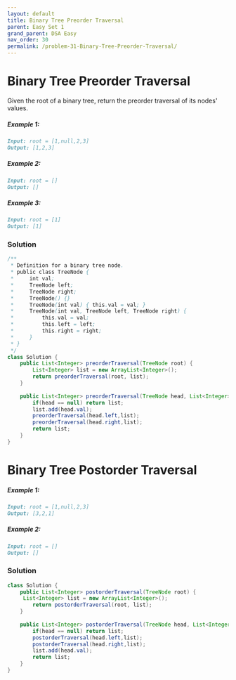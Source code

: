 ```yaml
---
layout: default
title: Binary Tree Preorder Traversal
parent: Easy Set 1
grand_parent: DSA Easy
nav_order: 30
permalink: /problem-31-Binary-Tree-Preorder-Traversal/
---
```

# Binary Tree Preorder Traversal
Given the root of a binary tree, return the preorder traversal of its nodes' values.
##### Example 1:
```markdown
Input: root = [1,null,2,3]
Output: [1,2,3]
```

##### Example 2:
```markdown
Input: root = []
Output: []
```

##### Example 3:
```markdown
Input: root = [1]
Output: [1]
```

### Solution
```java
/**
 * Definition for a binary tree node.
 * public class TreeNode {
 *     int val;
 *     TreeNode left;
 *     TreeNode right;
 *     TreeNode() {}
 *     TreeNode(int val) { this.val = val; }
 *     TreeNode(int val, TreeNode left, TreeNode right) {
 *         this.val = val;
 *         this.left = left;
 *         this.right = right;
 *     }
 * }
 */
class Solution {
    public List<Integer> preorderTraversal(TreeNode root) {
        List<Integer> list = new ArrayList<Integer>();
        return preorderTraversal(root, list);
    }
    
    public List<Integer> preorderTraversal(TreeNode head, List<Integer> list){
        if(head == null) return list;
        list.add(head.val);
        preorderTraversal(head.left,list);
        preorderTraversal(head.right,list);
        return list;
    }
}
```
# Binary Tree Postorder Traversal
##### Example 1:
```markdown
Input: root = [1,null,2,3]
Output: [3,2,1]
```
##### Example 2:
```markdown
Input: root = []
Output: []
```
### Solution
```java
class Solution {
    public List<Integer> postorderTraversal(TreeNode root) {
     List<Integer> list = new ArrayList<Integer>();
        return postorderTraversal(root, list);
    }
    
    public List<Integer> postorderTraversal(TreeNode head, List<Integer> list){
        if(head == null) return list;
        postorderTraversal(head.left,list);
        postorderTraversal(head.right,list);
        list.add(head.val);
        return list;
    }
}
```


